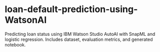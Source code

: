 # loan-default-prediction-using-WatsonAI
Predicting loan status using IBM Watson Studio AutoAI with SnapML and logistic regression. Includes dataset, evaluation metrics, and generated notebook.
